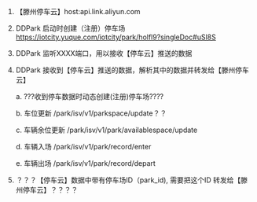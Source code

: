 1. 【滕州停车云】host:api.link.aliyun.com

2. DDPark 启动时创建（注册）停车场 https://iotcity.yuque.com/iotcity/park/holfl9?singleDoc#uSl8S

3. DDPark 监听XXXX端口，用以接收【停车云】推送的数据

4. DDPark 接收到【停车云】推送的数据，解析其中的数据并转发给【滕州停车云】

    a. ???收到停车数据时动态创建(注册)停车场????
    
    b. 车位更新 /park/isv/v1/parkspace/update？？
    
    c. 车辆余位更新  /park/isv/v1/park/availablespace/update
    
    d. 车辆入场  /park/isv/v1/park/record/enter
    
    e. 车辆出场  /park/isv/v1/park/record/depart

5. ？？？【停车云】数据中带有停车场ID（park_id), 需要把这个ID 转发给【滕州停车云】？？？？